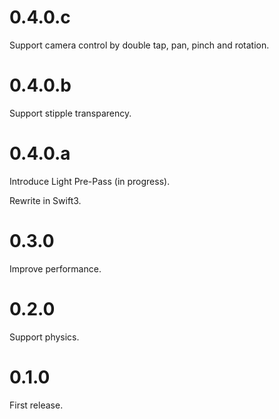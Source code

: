 # 0.4.0.c
Support camera control by double tap, pan, pinch and rotation.

# 0.4.0.b
Support stipple transparency.

# 0.4.0.a
Introduce Light Pre-Pass (in progress).

Rewrite in Swift3.

# 0.3.0
Improve performance.

# 0.2.0
Support physics.

# 0.1.0
First release.
